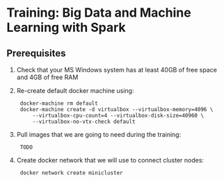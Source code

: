 # Training: Big Data and Machine Learning with Spark

## Prerequisites

1. Check that your MS Windows system has at least 40GB of free space and 4GB of free RAM
2. Re-create default docker machine using:

        docker-machine rm default
        docker-machine create -d virtualbox --virtualbox-memory=4096 \
            --virtualbox-cpu-count=4 --virtualbox-disk-size=40960 \
            --virtualbox-no-vtx-check default
            
3. Pull images that we are going to need during the training:

        TODO

4. Create docker network that we will use to connect cluster nodes:

        docker network create minicluster
